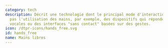 ```yaml
---
category: tech
description: Décrit une technologie dont le principal mode d'interaction ne nécessite
  pas l'utilisation des mains, par exemple, des dispositifs qui répondent à des commandes
  vocales ou des interfaces "sans contact" basées sur des gestes. 
icon: /dtpr-icons/hands_free.svg
id: hands_free
name: Mains libres
---
```

